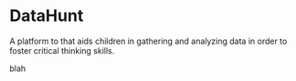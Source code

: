 # DataHunt

A platform to that aids children in gathering and analyzing data in order to foster critical thinking skills.

blah
